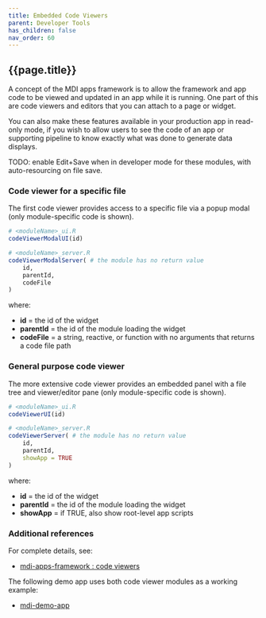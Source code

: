 ```yaml
---
title: Embedded Code Viewers
parent: Developer Tools
has_children: false
nav_order: 60
---
```


## {{page.title}}

A concept of the MDI apps framework is to allow the framework
and app code to be viewed and updated in an app
while it is running. One part of this are code viewers and editors
that you can attach to a page or widget.

You can also make these features available in your
production app in read-only mode, if you wish to allow
users to see the code of an app or supporting pipeline
to know exactly what was done to generate data displays.

TODO: enable Edit+Save when in developer mode for these modules,
with auto-resourcing on file save.

### Code viewer for a specific file

The first code viewer provides access to a specific file via
a popup modal (only module-specific code is shown).

```r
# <moduleName>_ui.R
codeViewerModalUI(id)
```

```r
# <moduleName>_server.R
codeViewerModalServer( # the module has no return value
    id, 
    parentId,
    codeFile
)
```

where:
- **id** = the id of the widget
- **parentId** = the id of the module loading the widget
- **codeFile** = a string, reactive, or function with no arguments that returns a code file path

### General purpose code viewer

The more extensive code viewer provides an embedded
panel with a file tree and viewer/editor pane
 (only module-specific code is shown).

```r
# <moduleName>_ui.R
codeViewerUI(id)
```

```r
# <moduleName>_server.R
codeViewerServer( # the module has no return value
    id, 
    parentId,
    showApp = TRUE
)
```

where:
- **id** = the id of the widget
- **parentId** = the id of the module loading the widget
- **showApp** = if TRUE, also show root-level app scripts

### Additional references

For complete details, see:

- [mdi-apps-framework : code viewers](https://github.com/MiDataInt/mdi-apps-framework/tree/main/shiny/shared/session/modules/widgets/framework/codeViewer)

The following demo app uses both code viewer modules as 
a working example:
- [mdi-demo-app](https://github.com/MiDataInt/demo-mdi-tools/tree/main/shiny/apps/demo)
